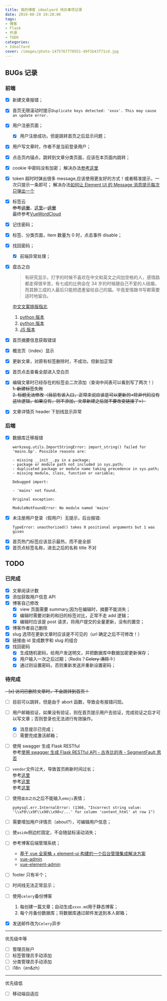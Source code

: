 ```yaml
---
title: 我的博客 idealyard 待办事项记录
date: 2019-08-29 19:28:06
tags:
- 博客
- Flask
- 开源
- TODO
categories: 
- IdealYard
cover: /images/photo-1475767770551-49f1b43f71cd.jpg
---
```


## BUGs 记录

### 前端

- [x] 新建文章报错；
- [x] 首页无限滚动时提示`Duplicate keys detected: 'xxxx'. This may cause an update error.`
- [x] 用户注册页面；
    - [x] 用户注册成功，但是跳转首页之后显示问题；
- [x] 用户写文章时，作者不是当前登录用户；
- [x] 点击页内锚点，跳转到文章分类页面，应该在本页面内跳转；
- [x] cookie 中密码没有加密；
    解决办法[参考这里](https://www.cnblogs.com/xiaolucky/p/11165179.html)
- [x] token 超时时弹出很多 message,应该使用更友好的方式！或者精准提示，一次只提示一条即可；
    解决办法[如何让 Element UI 的 Message 消息提示每次只弹出一个](https://segmentfault.com/a/1190000020173021)
    
- [x] 标签云   
~~参考[这里](https://github.com/MikeCoder/hexo-tag-cloud)~~、[这里](https://juejin.im/post/5c99a0f7e51d454e9b3c3343)~~、[这里](https://github.com/nobalmohan/vue-tag-cloud)~~      
最终参考[VueWordCloud](https://github.com/SeregPie/VueWordCloud)  
   
- [x] 记住密码；
- [x] 标签、分类页面，item 数量为 0 时，点击事件 disable；
- [x] 找回密码；
    - [x] 前端异常处理；
    
- [x] 盘古之白
    > 有研究显示，打字的时候不喜欢在中文和英文之间加空格的人，感情路都走得很辛苦，有七成的比例会在 34 岁的时候跟自己不爱的人结婚，而其餘三成的人最后只能把遗產留给自己的猫。毕竟爱情跟书写都需要适时地留白。
    
    [中文文案排版指北](https://github.com/sparanoid/chinese-copywriting-guidelines)
    1. [python 版本](https://github.com/hustcc/hint)
    2. [python 版本](https://github.com/hjiang/scripts/blob/master/add-space-between-latin-and-cjk)
    3. [JS 版本](https://github.com/hustcc/lint-md/tree/master/packages/lint-md)

- [x] 首页摘要信息获取错误
- [x] 概览页（index）显示
- [x] 更新文章，对原有标签删除时，不成功，但新加正常
- [x] 首页点击查看全部进入空白页
- [x] 编辑文章时已经存在的标签会二次添加（查询中间表可以看到写了两次！）  
    ~~1. 新建标签失败~~  
    ~~2. 标题无法修改（目前有该入口，正常来说应该是可以更新的<除非代码没有这块逻辑，如果没有，则不添加，文章新建之后就不要改变链接了>）~~
- [x] 文章详情页 header 下划线显示异常
    
### 后端

- [x] 数据库迁移报错
    ```plain
    werkzeug.utils.ImportStringError: import_string() failed for 'mains.bp'. Possible reasons are:
    
    - missing __init__.py in a package;
    - package or module path not included in sys.path;
    - duplicated package or module name taking precedence in sys.path;
    - missing module, class, function or variable;
    
    Debugged import:
    
    - 'mains' not found.
    
    Original exception:
    
    ModuleNotFoundError: No module named 'mains'
    ```
- [x] 未注册用户登录（假用户）无提示，后台报错:
    ```plain
    TypeError: unauthorized() takes 0 positional arguments but 1 was given
    ```
- [x] 首页热门标签应该显示最热，而不是全部
- [x] 首页点标签名称，进去之后的名称 title 不对

## TODO

### 已完成

- [x] 文章阅读计数
- [x] 添加获取用户信息 API
- [x] 博客自己修改  
  - [x] view 页面需要 summary,因为在编辑时，摘要不能消失；  
  - [x] 编辑时需要对新的和旧的标签对比，正常不走 add 逻辑；  
  - [x] 编辑时应该是 post 请求，将用户提交的全量更新，没有的置空；
- [x] 博客作者自己删除
- [x] slug 选项在更新文章时应该是不可见的（url 确定之后不可修改！）
- [x] 链接由 id 变成数字和 slug 的组合
- [x] 找回密码
    - [x] 生成随机密码，给用户发送明文，并把数据库中数据加密更新保存；
    - [x] 用户输入一次之后过期；（Redis？~~Celery 清除？~~）
    - [x] 通过则设置密码，否则重新发送并重新设置密码；
    
### 待完成

~~- [x] 访问已删除文章时，不会跳转到首页！~~
 - [ ] 目前可以跳转，但是由于 abort 函数，导致会有报错闪现。
- [ ] 用户邮箱验证，如果没有验证，则在首页提示用户去验证，完成验证之后才可以写文章；否则登录也无法进行有效操作。
   - [x] 消息提示已完成；
   - [ ] 需要完成激活邮箱；
- [ ] 使用 swagger 生成 Flask RESTful    
    参考[使用 swagger 生成 Flask RESTful API - 古寺比的寺 - SegmentFault 思否](https://segmentfault.com/a/1190000010144742)

   
- [ ] `vendor`文件过大，导致首页刷新时间过长；  
    参考[这里](https://forum.vuejs.org/t/vue-cli-vendor-js/37246)   
    参考[这里](https://segmentfault.com/q/1010000008832754)     
    参考[这里](https://www.jianshu.com/p/e78c2210c410)  
    
- [ ] 使用`盘古之白`之后不能输入`emoji`表情；
  ```shell
  pymysql.err.InternalError: (1366, "Incorrect string value: '\\xF0\\x9F\\x98\\x98</...' for column 'content_html' at row 1")

  ``` 
- [ ] 需要增加用户详情页（about?），可编辑用户信息；
- [ ] 使`aside`侧边栏固定，不会随鼠标滚动消失；
- [ ] 参考博客后端管理系统；
    - [基于 vue 全家桶 + element-ui 构建的一个后台管理集成解决方案](https://github.com/uncleLian/vue-blog)
    - [vue-admin](https://github.com/taylorchen709/vue-admin)
    - [vue-element-admin](https://github.com/PanJiaChen/vue-element-admin)
- [ ] footer 只有半个；
- [ ] 时间线无法正常显示；
    
- [ ] 使用`celery`备份博客
    1. 每创建一篇文章；自动生成`xxxx.md`用于静态博客；
    2. 每个月备份数据库；将数据库通过邮件发送到本人邮箱；
- [x] 发送邮件改为`Celery`异步

---

优先级中等
- [ ] 管理员账户
- [ ] 标签管理员手动添加
- [ ] 分类管理员手动添加
- [ ] i18n（en&zh）

---
优先级低

- [ ] 移动端自适应